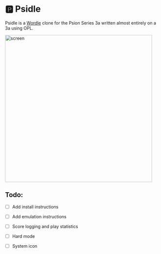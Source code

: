 # 🅿 Psidle

Psidle is a [Wordle](https://www.nytimes.com/games/wordle/index.html) clone for the Psion Series 3a written almost entirely on a 3a using OPL.

<img width="480" alt="screen" src="https://github.com/user-attachments/assets/94c8ef5b-d85f-4dd2-ac0f-e25f9e45acdc" />

## Todo:

 - [ ] Add install instructions
 - [ ] Add emulation instructions
 - [ ] Score logging and play statistics
 - [ ] Hard mode
 - [ ] System icon

  
